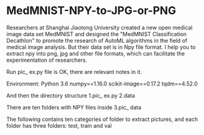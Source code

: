 # MedMNIST-NPY-to-JPG-or-PNG
Researchers at Shanghai Jiaotong University created a new open medical image data set MedMNIST and designed the "MedMNIST Classification Decathlon" to promote the research of AutoML algorithms in the field of medical image analysis. But their data set is in Npy file format. I help you to extract npy into png, jpg and other file formats, which can facilitate the experimentation of researchers.


Run pic_ ex.py file is OK, there are relevant notes in it.


Environment: Python 3.6
numpy==1.16.0
scikit-image==0.17.2
tqdm==4.52.0

And then the directory structure
1.pic_ ex.py
2.data

There are ten folders with NPY files inside
3.pic_ data

The following contains ten categories of folder to extract pictures, and each folder has three folders: test, train and val
